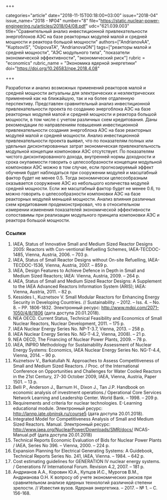 +++

categories="article"
date="2018-11-15T00:18:00+03:00"
issue="2018-04"
issue_name="2018 - №04"
number="8"
file="https://static.nuclear-power-engineering.ru/articles/2018/04/08.pdf"
udc="621.039.003"
title="Сравнительный анализ инвестиционной привлекательности энергоблоков АЭС на базе реакторных модулей малой и средней мощности и реактора большой мощности"
authors=["AndrianovAA", "KuptsovIS", "OsipovaTA", "AndrianovaON"]
tags=["реакторы малой и средней мощности", "АЭС модульного типа", "показатели экономической эффективности", "экономический риск"]
rubric = "economics"
rubric_name = "Экономика ядерной энергетики"
doi="https://doi.org/10.26583/npe.2018.4.08"

+++

Разработки и анализ возможных применений реакторов малой и средней мощности актуальны для электрических и неэлектрических применений как на ближайшую, так и на более отдаленную перспективу. Представлен сравнительный анализ инвестиционной привлекательности проекта по созданию энергоблока АЭС на базе реакторных модулей малой и средней мощности и реактора большой мощности, в том числе с учетом различных схем кредитования. Даны рекомендации по направлениям повышения инвестиционной привлекательности создания энергоблока АЭС на базе реакторных модулей малой и средней мощности. Анализ инвестиционной привлекательности проекта выявил, что по показателям полных или удельных дисконтированных затрат экономическая привлекательность модульной концепции компоновки АЭС отсутствует. По показателям чистого дисконтированного дохода, внутренней нормы доходности и срока окупаемости говорить о целесообразности концепции модульной компоновки АЭС можно в том случае, если прогнозируемый эффект обучения будет наблюдаться при сооружении модулей и масштабный фактор будет не менее 0.5. Тогда экономически целесообразным оказывается сооружение АЭС из небольшого количества модулей средней мощности. Если же масштабный фактор будет не менее 0.6, то можно говорить о целесообразности компоновки АЭС на базе реакторных модулей меньшей мощности. Анализ влияния различных схем кредитования продемонстрировал, что в относительном измерении изменения показателей экономической эффективности сопоставимы при реализации модульного принципа компоновки АЭС и реактора большой мощности.

### Ссылки

1. IAEA, Status of Innovative Small and Medium Sized Reactor Designs 2005: Reactors with Con-ventional Refuelling Schemes, IAEA-TECDOC-1485, Vienna, Austria, 2006. – 703 p.
2. IAEA, Status of Small Reactor Designs without On-site Refuelling, IAEA-TECDOC-1536, Vienna, Austria, 2007. – 859 p.
3. IAEA, Design Features to Achieve Defence in Depth in Small and Medium Sized Reactors; IAEA: Vienna, Austria, 2009. – 264 p.
4. IAEA, Status of Small and Medium Sized Reactor Designs: A Supplement to the IAEA Advanced Reactors Information System (ARIS); IAEA: Vienna, Austria, 2011. – 82 p.
5. Kessides I., Kuznetsov V. Small Modular Reactors for Enhancing Energy Security in Developing Countries. // Sustainability. – 2012. – Iss. 4. – No. 8. – PP. 1806-1832. Электронный ресурс: http://www.mdpi.com/2071-1050/4/8/1806 (дата доступа 20.01.2018).
6. NEA OECD. Current Status, Technical Feasibility and Economics of Small Nuclear Reactors, Nuclear Development, 2011. – 175 p.
7. IAEA Nuclear Energy Series No. NP-T-3.7, Vienna, 2013. – 258 p.
8. IAEA Nuclear Energy Series No. NG-T-4.2, Vienna, 2008). – 21 p.
9. NEA OECD, The Financing of Nuclear Power Plants, 2009. – 78 p.
10. IAEA, INPRO Methodology for Sustainability Assessment of Nuclear Energy Systems: Economics, IAEA Nuclear Energy Series No. NG-T-4.4, Vienna, 2014. – 90 p.
11. Kuznetsov V., Barkatullah N. Approaches to Assess Competitiveness of Small and Medium Sized Reactors. / Proc. of the International Conference on Opportunities and Challenges for Water Cooled Reactors in the 21st Century, 27-30 October 2009, IAEA, Vienna, Austria, Paper 1501. – 13 p.
12. Belli P., Anderson J., Barnum H., Dixon J., Tan J.P. Handbook on economic analysis of investment operations./ Operational Core Services Network Learning and Leadership Center. World Bank. – 1998. – 209 p.
13. Requirements and criteria for nuclear technologies. E-Learning educational module. Электронный ресурс: http://lannp.iate.obninsk.ru/course5 (дата доступа 20.01.2018).
14. Integrated Model for Competitiveness Analysis of Small and Medium Sized Reactors. Manual. Электронный ресурс: http://www.iaea.org/NuclearPower/Downloads/SMR/docs/ INCAS-Manual.pdf (дата доступа 20.01.2018)
15. Technical Reports Economic Evaluation of Bids for Nuclear Power Plants / IAEA, Series No 396. – Vienna, 2000. – 224 p.
16. Expansion Planning for Electrical Generating Systems: A Guidebook, Technical Reports Series No. 241, IAEA, Vienna. – 1984. – 642 p.
17. Cost estimating guidelines for GENERATION IV nuclear energy systems. / Generations IV International Forum. Revision 4.2, 2007. – 181 p.
18. Андрианов А.А., Коровин Ю.А., Купцов И.С., Мурогов В.М., Андрианова О.Н. К вопросу об учете экономических рисков при сравнительном анализе ядерных технологий различной степени зрелости. // Известия вузов. Ядерная энергетика. – 2017. – № 1. – С. 156-168.